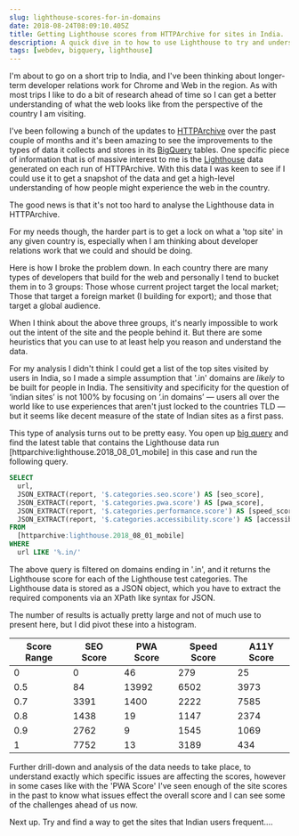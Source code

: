 ```yaml
---
slug: lighthouse-scores-for-in-domains
date: 2018-08-24T08:09:10.405Z
title: Getting Lighthouse scores from HTTPArchive for sites in India.
description: A quick dive in to how to use Lighthouse to try and understand how users in a country might experience the web.
tags: [webdev, bigquery, lighthouse]
---
```


I'm about to go on a short trip to India, and I've been thinking about
longer-term developer relations work for Chrome and Web in the region. As with
most trips I like to do a bit of research ahead of time so I can get a better
understanding of what the web looks like from the perspective of the country I
am visiting.

I've been following a bunch of the updates to
[HTTPArchive](https://httparchive.org/) over the past couple of months and it's
been amazing to see the improvements to the types of data it collects and stores
in its
[BigQuery](https://github.com/HTTPArchive/legacy.httparchive.org/blob/master/docs/bigquery-gettingstarted.md)
tables. One specific piece of information that is of massive interest to me is
the [Lighthouse](https://developers.google.com/web/tools/lighthouse/) data
generated on each run of HTTPArchive. With this data I was keen to see if I
could use it to get a snapshot of the data and get a high-level understanding of
how people might experience the web in the country.

The good news is that it's not too hard to analyse the Lighthouse data in
HTTPArchive.

For my needs though, the harder part is to get a lock on what a 'top site' in
any given country is, especially when I am thinking about developer relations
work that we could and should be doing.

Here is how I broke the problem down. In each country there are many types of
developers that build for the web and personally I tend to bucket them in to 3
groups: Those whose current project target the local market; Those that target a
foreign market (I building for export); and those that target a global audience.

When I think about the above three groups, it's nearly impossible to work out
the intent of the site and the people behind it. But there are some heuristics
that you can use to at least help you reason and understand the data.

For my analysis I didn't think I could get a list of the top sites visited by
users in India, so I made a simple assumption that '.in' domains are *likely* to
be built for people in India. The sensitivity and specificity for the question
of ‘indian sites’ is not 100% by focusing on ‘.in domains’ &mdash; users all
over the world like to use experiences that aren't just locked to the countries
TLD &mdash; but it seems like decent measure of the state of Indian sites as a
first pass. 

This type of analysis turns out to be pretty easy. You open up [big
query](https://github.com/HTTPArchive/legacy.httparchive.org/blob/master/docs/bigquery-gettingstarted.md)
and find the latest table that contains the Lighthouse data run
[httparchive:lighthouse.2018_08_01_mobile] in this case and run the following
query.

```sql
SELECT
  url,
  JSON_EXTRACT(report, '$.categories.seo.score') AS [seo_score],
  JSON_EXTRACT(report, '$.categories.pwa.score') AS [pwa_score],
  JSON_EXTRACT(report, '$.categories.performance.score') AS [speed_score],
  JSON_EXTRACT(report, '$.categories.accessibility.score') AS [accessibility_score]
FROM
  [httparchive:lighthouse.2018_08_01_mobile]
WHERE
  url LIKE '%.in/'
```

The above query is filtered on domains ending in '.in', and it returns the
Lighthouse score for each of the Lighthouse test categories. The Lighthouse data
is stored as a JSON object, which you have to extract the required components
via an XPath like syntax for JSON.

The number of results is actually pretty large and not of much use to present
here, but I did pivot these into a histogram.

<table>
<thead>
<th>Score Range</th>
<th>SEO Score</th>
<th>PWA Score</th>
<th>Speed Score</th>
<th>A11Y Score</th>
</thead>
<tbody>
<tr>
<td>0</td>
<td>0</td>
<td>46</td>
<td>279</td>
<td>25</td>
</tr>
<tr>
<td>0.5</td>
<td>84</td>
<td>13992</td>
<td>6502</td>
<td>3973</td>
</tr>
<tr>
<td>0.7</td>
<td>3391</td>
<td>1400</td>
<td>2222</td>
<td>7585</td>
</tr>
<tr>
<td>0.8</td>
<td>1438</td>
<td>19</td>
<td>1147</td>
<td>2374</td>
</tr>
<tr>
<td>0.9</td>
<td>2762</td>
<td>9</td>
<td>1545</td>
<td>1069</td>
</tr>
<tr>
<td>1</td>
<td>7752</td>
<td>13</td>
<td>3189</td>
<td>434</td>
</tr>
</tbody>
</table>

Further drill-down and analysis of the data needs to take place, to understand
exactly which specific issues are affecting the scores, however in some cases
like with the 'PWA Score' I've seen enough of the site scores in the past to
know what issues effect the overall score and I can see some of the challenges
ahead of us now.

Next up. Try and find a way to get the sites that Indian users frequent....